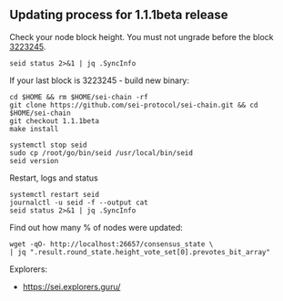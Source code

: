 

## Updating process for 1.1.1beta release

Check your node block height. You must not ungrade before the block [3223245](https://sei.explorers.guru/block/3223245).
```
seid status 2>&1 | jq .SyncInfo
```
If your last block is 3223245 - build new binary:
```
cd $HOME && rm $HOME/sei-chain -rf
git clone https://github.com/sei-protocol/sei-chain.git && cd $HOME/sei-chain
git checkout 1.1.1beta
make install

systemctl stop seid
sudo cp /root/go/bin/seid /usr/local/bin/seid
seid version
```

Restart, logs and status
```
systemctl restart seid
journalctl -u seid -f --output cat
seid status 2>&1 | jq .SyncInfo
```
Find out how many % of nodes were updated:
```
wget -qO- http://localhost:26657/consensus_state \
| jq ".result.round_state.height_vote_set[0].prevotes_bit_array"
```
Explorers:
- https://sei.explorers.guru/
